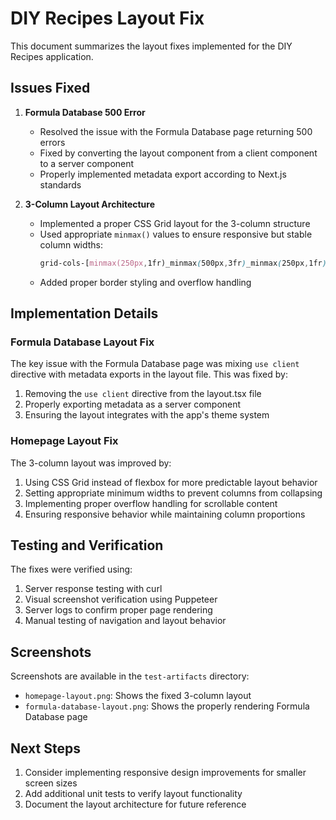 # DIY Recipes Layout Fix

This document summarizes the layout fixes implemented for the DIY Recipes application.

## Issues Fixed

1. **Formula Database 500 Error**
   - Resolved the issue with the Formula Database page returning 500 errors
   - Fixed by converting the layout component from a client component to a server component
   - Properly implemented metadata export according to Next.js standards

2. **3-Column Layout Architecture**
   - Implemented a proper CSS Grid layout for the 3-column structure
   - Used appropriate `minmax()` values to ensure responsive but stable column widths:
     ```css
     grid-cols-[minmax(250px,1fr)_minmax(500px,3fr)_minmax(250px,1fr)]
     ```
   - Added proper border styling and overflow handling

## Implementation Details

### Formula Database Layout Fix

The key issue with the Formula Database page was mixing `use client` directive with metadata exports in the layout file. This was fixed by:

1. Removing the `use client` directive from the layout.tsx file
2. Properly exporting metadata as a server component
3. Ensuring the layout integrates with the app's theme system

### Homepage Layout Fix

The 3-column layout was improved by:

1. Using CSS Grid instead of flexbox for more predictable layout behavior
2. Setting appropriate minimum widths to prevent columns from collapsing
3. Implementing proper overflow handling for scrollable content
4. Ensuring responsive behavior while maintaining column proportions

## Testing and Verification

The fixes were verified using:

1. Server response testing with curl
2. Visual screenshot verification using Puppeteer
3. Server logs to confirm proper page rendering
4. Manual testing of navigation and layout behavior

## Screenshots

Screenshots are available in the `test-artifacts` directory:
- `homepage-layout.png`: Shows the fixed 3-column layout
- `formula-database-layout.png`: Shows the properly rendering Formula Database page

## Next Steps

1. Consider implementing responsive design improvements for smaller screen sizes
2. Add additional unit tests to verify layout functionality
3. Document the layout architecture for future reference